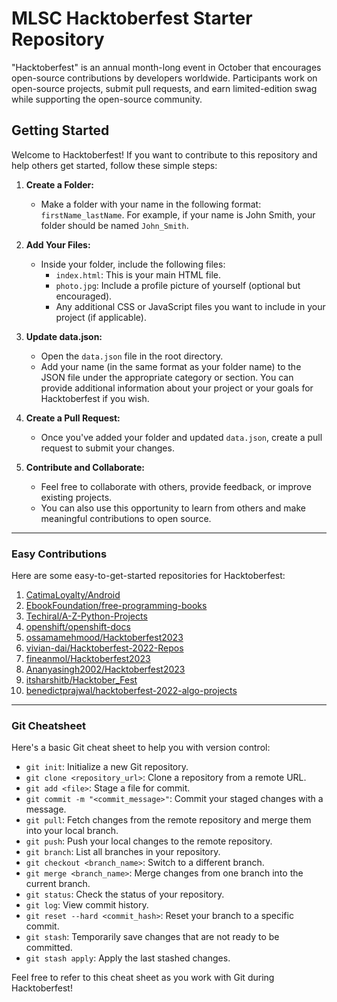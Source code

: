 # MLSC Hacktoberfest Starter Repository 
"Hacktoberfest" is an annual month-long event in October that encourages open-source contributions by developers worldwide. Participants work on open-source projects, submit pull requests, and earn limited-edition swag while supporting the open-source community.

## Getting Started
Welcome to Hacktoberfest! If you want to contribute to this repository and help others get started, follow these simple steps:

1. **Create a Folder:**
   - Make a folder with your name in the following format: `firstName_lastName`.
     For example, if your name is John Smith, your folder should be named `John_Smith`.

2. **Add Your Files:**
   - Inside your folder, include the following files:
     - `index.html`: This is your main HTML file.
     - `photo.jpg`: Include a profile picture of yourself (optional but encouraged).
     - Any additional CSS or JavaScript files you want to include in your project (if applicable).

3. **Update data.json:**
   - Open the `data.json` file in the root directory.
   - Add your name (in the same format as your folder name) to the JSON file under the appropriate category or section. You can provide additional information about your project or your goals for Hacktoberfest if you wish.

4. **Create a Pull Request:**
   - Once you've added your folder and updated `data.json`, create a pull request to submit your changes.

5. **Contribute and Collaborate:**
   - Feel free to collaborate with others, provide feedback, or improve existing projects.
   - You can also use this opportunity to learn from others and make meaningful contributions to open source.

---
### Easy Contributions
Here are some easy-to-get-started repositories for Hacktoberfest:

1. [CatimaLoyalty/Android](https://github.com/CatimaLoyalty/Android)
2. [EbookFoundation/free-programming-books](https://github.com/EbookFoundation/free-programming-books/issues)
3. [Techiral/A-Z-Python-Projects](https://github.com/Techiral/A-Z-Python-Projects)
4. [openshift/openshift-docs](https://github.com/openshift/openshift-docs)
5. [ossamamehmood/Hacktoberfest2023](https://github.com/ossamamehmood/Hacktoberfest2023)
6. [vivian-dai/Hacktoberfest-2022-Repos](https://github.com/vivian-dai/Hacktoberfest-2022-Repos)
7. [fineanmol/Hacktoberfest2023](https://github.com/fineanmol/Hacktoberfest2023)
8. [Ananyasingh2002/Hacktoberfest2023](https://github.com/Ananyasingh2002/Hacktoberfest2023)
9. [itsharshitb/Hacktober_Fest](https://github.com/itsharshitb/Hacktober_Fest)
10. [benedictprajwal/hacktoberfest-2022-algo-projects](https://github.com/benedictprajwal/hacktoberfest-2022-algo-projects)

---

### Git Cheatsheet

Here's a basic Git cheat sheet to help you with version control:

- `git init`: Initialize a new Git repository.
- `git clone <repository_url>`: Clone a repository from a remote URL.
- `git add <file>`: Stage a file for commit.
- `git commit -m "<commit_message>"`: Commit your staged changes with a message.
- `git pull`: Fetch changes from the remote repository and merge them into your local branch.
- `git push`: Push your local changes to the remote repository.
- `git branch`: List all branches in your repository.
- `git checkout <branch_name>`: Switch to a different branch.
- `git merge <branch_name>`: Merge changes from one branch into the current branch.
- `git status`: Check the status of your repository.
- `git log`: View commit history.
- `git reset --hard <commit_hash>`: Reset your branch to a specific commit.
- `git stash`: Temporarily save changes that are not ready to be committed.
- `git stash apply`: Apply the last stashed changes.

Feel free to refer to this cheat sheet as you work with Git during Hacktoberfest!

